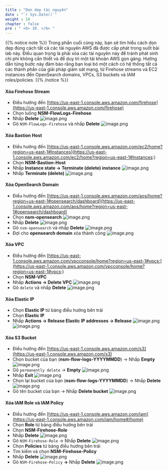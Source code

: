 ```yaml
---
title : "Dọn dẹp tài nguyên"
date : "`r Sys.Date()`"
weight : 10
chapter : false
pre : " <b> 10. </b> "
---
```


{{% notice note %}}
Trong phần cuối cùng này, bạn sẽ tìm hiểu cách dọn dẹp đúng cách tất cả các tài nguyên AWS đã được cấp phát trong suốt bài lab này. Điều quan trọng là phải xóa các tài nguyên này để tránh phát sinh chi phí không cần thiết và để duy trì một tài khoản AWS gọn gàng. Hướng dẫn từng bước này đảm bảo rằng bạn loại bỏ một cách có hệ thống tất cả các thành phần của giải pháp giám sát mạng, từ Firehose streams và EC2 instances đến OpenSearch domains, VPCs, S3 buckets và IAM roles/policies.
{{% /notice %}}

#### Xóa Firehose Stream
- Điều hướng đến [https://us-east-1.console.aws.amazon.com/firehose](https://us-east-1.console.aws.amazon.com/firehose)
- Chọn luồng **NSM-FlowLogs-Firehose**
- Nhấp **Delete**
    ![image.png](../../images/10/image.png)
- Gõ `NSM-FlowLogs-Firehose` và nhấp **Delete**
    ![image.png](../../images/10/image%201.png)
#### Xóa Bastion Host
- Điều hướng đến [https://us-east-1.console.aws.amazon.com/ec2/home?region=us-east-1#Instances](https://us-east-1.console.aws.amazon.com/ec2/home?region=us-east-1#Instances:)
- Chọn **NSM-Bastion-Host**
- Nhấp **Instance state → Terminate (delete) instance**
    ![image.png](../../images/10/image%202.png)
- Nhấp **Terminate (delete)**
    ![image.png](../../images/10/image%203.png)
#### Xóa OpenSearch Domain
- Điều hướng đến [https://us-east-1.console.aws.amazon.com/aos/home?region=us-east-1#opensearch/dashboard](https://us-east-1.console.aws.amazon.com/aos/home?region=us-east-1#opensearch/dashboard)
- Chọn **nsm-opensearch**
    ![image.png](../../images/10/image%204.png)
- Nhấp **Delete**
    ![image.png](../../images/10/image%205.png)
- Gõ `nsm-opensearch` và nhấp **Delete**
    ![image.png](../../images/10/image%206.png)
- Đợi cho **opensearch domain** xóa thành công
    ![image.png](../../images/10/image%207.png)
#### Xóa VPC
- Điều hướng đến [https://us-east-1.console.aws.amazon.com/vpcconsole/home?region=us-east-1#vpcs:](https://us-east-1.console.aws.amazon.com/vpcconsole/home?region=us-east-1#vpcs:)
- Chọn **NSM-VPC**
- Nhấp **Actions → Delete VPC**
    ![image.png](../../images/10/image%208.png)
- Gõ `delete` và nhấp **Delete**
    ![image.png](../../images/10/image%209.png)
#### Xóa Elastic IP
- Chọn **Elastic IP** từ bảng điều hướng bên trái
- Chọn **Elastic IP**
- Nhấp **Actions → Release Elastic IP addresses → Release**
    ![image.png](../../images/10/image%2010.png)
    ![image.png](../../images/10/image%2011.png)
#### Xóa S3 Bucket
- Điều hướng đến [https://us-east-1.console.aws.amazon.com/s3](https://us-east-1.console.aws.amazon.com/s3)
- Chọn bucket của bạn (**nsm-flow-logs-YYYYMMDD**) → Nhấp **Empty**
    ![image.png](../../images/10/image%2012.png)
- Gõ `permanently delete` *→* **Empty**
    ![image.png](../../images/10/image%2013.png)
- Nhấp **Exit**
    ![image.png](../../images/10/image%2014.png)
- Chọn lại bucket của bạn (**nsm-flow-logs-YYYYMMDD**) → Nhấp **Delete**
    ![image.png](../../images/10/image%2015.png)
- Gõ tên bucket của bạn → Nhấp **Delete bucket**
    ![image.png](../../images/10/image%2016.png)
#### Xóa IAM Role và IAM Policy
- Điều hướng đến [https://us-east-1.console.aws.amazon.com/iam](https://us-east-1.console.aws.amazon.com/iam/home#/home)
- Chọn **Role** từ bảng điều hướng bên trái
- Chọn **NSM-Firehose-Role**
- Nhấp **Delete**
    ![image.png](../../images/10/image%2017.png)
- Gõ `NSM-Firehose-Role` → Nhấp **Delete**
![image.png](../../images/10/image%2018.png)
- Chọn **Policies** từ bảng điều hướng bên trái
- Tìm kiếm và chọn **NSM-Firehose-Policy**
- Nhấp **Delete**
![image.png](../../images/10/image%2019.png)
- Gõ `NSM-Firehose-Policy` **→** Nhấp **Delete**
![image.png](../../images/10/image%2020.png)
